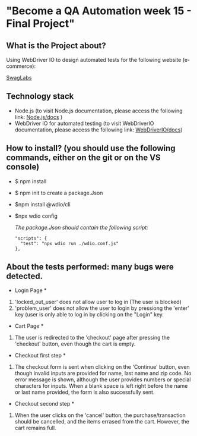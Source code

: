 # "Become a QA Automation week 15 - Final Project"

## What is the Project about?
Using WebDriver IO to design automated tests for the following website (e-commerce): 

[SwagLabs](https://www.saucedemo.com/)

## Technology stack
* Node.js (to visit Node.js documentation, please access the following link: [Node.js/docs](https://nodejs.org/es/docs/) )
* WebDriver IO for automated testing (to visit WebDriverIO documentation, please access the following link: [WebDriverIO/docs](https://webdriver.io/docs/gettingstarted))

## How to install?  (you should use the following commands, either on the git or on the VS console)
* $ npm install
* $ npm init to create a package.Json
* $npm install @wdio/cli
* $npx wdio config

    *The package.Json should contain the following script:* 
 
      "scripts": {
        "test": "npx wdio run ./wdio.conf.js"
      },

## About the tests performed: many bugs were detected.

* Login Page *

1. 'locked_out_user' does not allow user to log in (The user is blocked)
2. 'problem_user' does not allow the user to login by pressiong the 'enter' key (user is only able to log in by clicking on the "Login" key.

* Cart Page *

1. The user is redirected to the 'checkout' page after pressing the 'checkout' button, even though the cart is empty.

* Checkout first step *

1. The checkout form is sent when clicking on the 'Continue' button, even though invalid inputs are provided for name, last name and zip code. No error message is shown, although the user provides numbers or special characters for inputs. When a blank space is left right before the name or last name provided, the form is also successfully sent.

* Checkout second step *

1. When the user clicks on the 'cancel' button, the purchase/transaction should be cancelled, and the items errased from the cart. However, the cart remains full.
